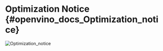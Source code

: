 # Optimization Notice {#openvino_docs_Optimization_notice}

![Optimization_notice](img/opt-notice-en_080411.gif)